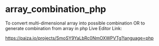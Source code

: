 # array_combination_php
To convert multi-dimensional array into possible combination OR to generate combination from array in php
Live Editor Link: 

https://paiza.io/projects/SmoSY9YaLbRc0NmOXWPVTg?language=php
